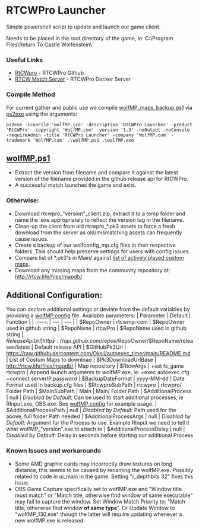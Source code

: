 # RTCWPro Launcher 
Simple powershell script to update and launch our game client. 

Needs to be placed in the root directory of the game, ie: C:\Program Files\Return To Castle Wolfenstein\ 

### Useful Links
  - [RtCWpro](https://github.com/rtcwmp-com/rtcwPro) - RTCWPro Github
  - [RTCW Match Server](https://github.com/msh100/rtcw) - RTCWPro Docker Server

### Compile Method
For current gather and public use we compile [wolfMP_maps_backup.ps1](wolfMP_maps_backup.ps1) via [ps2exe](https://github.com/MScholtes/PS2EXE) using the arguments: 
```
ps2exe -iconFile 'wolfMP.ico' -description 'RtCWPro Launcher' -product 'RtCWPro' -copyright 'WolfMP.com' -version '1.3' -noOutput -noConsole -requireAdmin -title 'RtCWPro Launcher' -company 'WolfMP.com' -trademark 'WolfMP.com' .\wolfMP.ps1 .\wolfMP.exe
```

## [wolfMP.ps1](main/wolfMP.ps1)

- Extract the version from filename and compare it against the latest version of the filename provided in the github release api for RtCWPro.
- A successful match launches the game and exits.


### Otherwise:
- Download rtcwpro_"version"_client.zip, extract it to a temp folder and name the .exe appropriately to reflect the version tag in the filename.
- Clean-up the client from old rtcwpro_*.pk3 assets to force a fresh download from the server as old/mismatching assets can frequently cause issues.
- Create a backup of our wolfconfig_mp.cfg files in their respective folders. This should help preserve settings for users with config issues. 
- Compare list of *.pk3's in Main/ against [list of actively played custom maps](https://github.com/Oksii/autoexec_timer#supported-custom-maps).
- Download any missing maps from the community repository at: http://rtcw.life/files/mapdb/ 

## Additional Configuration: 
You can declare additional settings or deviate from the default variables by providing a [wolfMP.config](main/wolfMP.config.example) file. 
Available parameters: 
| Parameter | Default | Function | 
| :----: | --- | --- |
| $RepoOwner | rtcwmp-com | $RepoOwner used in github string
| $RepoName | rtcwPro | $RepoName used in github string
| $ReleaseApiUrl | https://api.github.com/repos/$RepoOwner/$RepoName/releases/latest | Default release API 
| $GitHubPk3Url | https://raw.githubusercontent.com/Oksii/autoexec_timer/main/README.md | List of Costum Maps to download
| $Pk3DownloadUrlBase | http://rtcw.life/files/mapdb/ | Map repository 
| $RtcwArgs | +set fs_game rtcwpro | Append launch arguments to wolfMP.exe, ie: +exec autoexec.cfg +connect serverIP:password
| $BackupDateFormat | yyyy-MM-dd | Date Format used in backup.cfg files
| $RtcwproSubPath | rtcwpro | rtcwpro/ Folder Path 
| $MainSubPath | Main | Main/ Folder Path
| $AdditionalProcess | null | *Disabled by Default:* Can be used to start additional processes, ie RInput.exe, OBS.exe. See [wolfMP.config](main/wolfMP.config.example) for example usage. 
| $AdditionalProcessPath | null | *Disabled by Default:* Path used for the above, full folder Path needed 
| $AdditionalProcessArgs | null | *Disabled by Default:* Argument for the Process to use. Example RInput we need to tell it what wolfMP_"version".exe to attach to 
| $AdditionalProcessDelay | null | *Disabled by Default:* Delay in seconds before starting our additional Process


### Known Issues and workarounds
- Some AMD graphic cards may incorrectly draw textures on long distance, this seems to be caused by renaming the wolfMP.exe. Possibly related to code in ui_main in the game. Setting "r_depthbits 32" fixes this issue. 
- OBS Game Capture specifically set to woflMP.exe and "Window title must match" or "Match title, otherwise find window of same executable"  may fail to capture the window. Set Window Match Priority to: "Match title, otherwise find window **of same type**". Or Update Window to "wolfMP_130.exe" though the latter will require updating whenever a new wolfMP.exe is released. 
